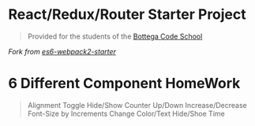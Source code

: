 # React/Redux/Router Starter Project

> Provided for the students of the [Bottega Code School](https://bottega.tech/)

*Fork from [es6-webpack2-starter](https://github.com/micooz/es6-webpack2-starter)*

 # 6 Different Component HomeWork 

 > Alignment
 > Toggle Hide/Show
 > Counter Up/Down
 > Increase/Decrease Font-Size by Increments
 > Change Color/Text
 > Hide/Shoe Time
